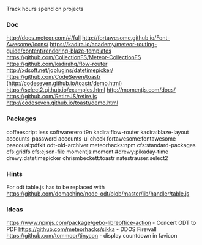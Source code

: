 Track hours spend on projects

### Doc
http://docs.meteor.com/#/full
http://fortawesome.github.io/Font-Awesome/icons/
https://kadira.io/academy/meteor-routing-guide/content/rendering-blaze-templates
https://github.com/CollectionFS/Meteor-CollectionFS
https://github.com/kadirahq/flow-router
http://xdsoft.net/jqplugins/datetimepicker/
https://github.com/CodeSeven/toastr (http://codeseven.github.io/toastr/demo.html)
https://select2.github.io/examples.html
http://momentjs.com/docs/
https://github.com/RetireJS/retire.js
http://codeseven.github.io/toastr/demo.html


### Packages
coffeescript
less
softwarerero:t9n
kadira:flow-router
kadira:blaze-layout
accounts-password 
accounts-ui
check
fortawesome:fontawesome
pascoual:pdfkit
odt-old-archiver
meteorhacks:npm
cfs:standard-packages cfs:gridfs cfs:ejson-file
momentjs:moment
#drewy:pikaday-time
drewy:datetimepicker
chrismbeckett:toastr
natestrauser:select2

### Hints
For odt table.js has to be replaced with https://github.com/domachine/node-odt/blob/master/lib/handler/table.js

### Ideas
https://www.npmjs.com/package/gebo-libreoffice-action - Concert ODT to PDF
https://github.com/meteorhacks/sikka - DDOS Firewall
https://github.com/tommoor/tinycon - display countdown in favicon

